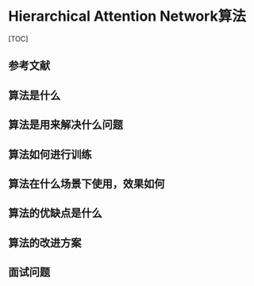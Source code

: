 # Hierarchical Attention Network算法

[TOC]

## 参考文献

## 算法是什么

## 算法是用来解决什么问题

## 算法如何进行训练

## 算法在什么场景下使用，效果如何

## 算法的优缺点是什么

## 算法的改进方案

## 面试问题


